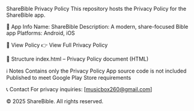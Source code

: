 ShareBible Privacy Policy
This repository hosts the Privacy Policy for the ShareBible app.

📱 App Info
Name: ShareBible
Description: A modern, share-focused Bible app
Platforms: Android, iOS

🔗 View Policy
👉 View Full Privacy Policy

📄 Structure
index.html – Privacy Policy document (HTML)

ℹ️ Notes
Contains only the Privacy Policy
App source code is not included
Published to meet Google Play Store requirements

📞 Contact
For privacy inquiries: [musicbox260@gmail.com]

© 2025 ShareBible. All rights reserved.
